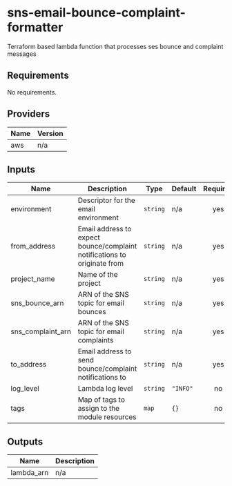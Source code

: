 # sns-email-bounce-complaint-formatter

Terraform based lambda function that processes ses bounce and complaint messages

<!-- BEGIN TFDOCS -->
## Requirements

No requirements.

## Providers

| Name | Version |
|------|---------|
| aws | n/a |

## Inputs

| Name | Description | Type | Default | Required |
|------|-------------|------|---------|:--------:|
| environment | Descriptor for the email environment | `string` | n/a | yes |
| from\_address | Email address to expect bounce/complaint notifications to originate from | `string` | n/a | yes |
| project\_name | Name of the project | `string` | n/a | yes |
| sns\_bounce\_arn | ARN of the SNS topic for email bounces | `string` | n/a | yes |
| sns\_complaint\_arn | ARN of the SNS topic for email complaints | `string` | n/a | yes |
| to\_address | Email address to send bounce/complaint notifications to | `string` | n/a | yes |
| log\_level | Lambda log level | `string` | `"INFO"` | no |
| tags | Map of tags to assign to the module resources | `map` | `{}` | no |

## Outputs

| Name | Description |
|------|-------------|
| lambda\_arn | n/a |

<!-- END TFDOCS -->
